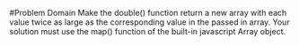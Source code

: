 #Problem Domain
Make the double() function return a new array with each value twice as large as the corresponding value in the passed in array. Your solution must use the map() function of the built-in javascript Array object. 